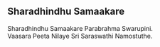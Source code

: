 ## Sharadhindhu Samaakare

Sharadhindhu Samaakare Parabrahma Swarupini.  
Vaasara Peeta Nilaye Sri Saraswathi Namostuthe.

